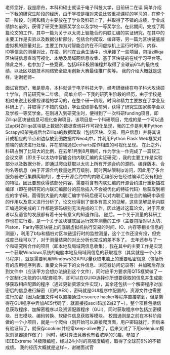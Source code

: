 
老师您好，我是廖舟，本科和硕士就读于电子科技大学，目前研二在读
简单介绍一下我的研究生阶段的经历，由于学校是相对来说比较重视课程的学习的，在整个研一阶段，时间和精力主要放在了学业及科研上了，并取得了不错的成绩，学业成绩排名前列，获得了研究生国家奖学金以及学校一等奖学金。在此期间，完成了两篇论文的工作，其中一篇为关于以太坊上智能合约内联汇编的实证研究，在其中的主要工作是实验以及数据分析部分，包括合约爬取、编译等，另一篇为区块链底层虚拟机的测量对比，主要工作为对智能合约在不同虚拟机上运行时时间、内存、IO等信息的测量对比，在投。同时在业余生活中，也承接了一些项目，包括zilliqa区块链信息查询可视化、本地及局域网信息收集、基于区块链的在线学习平台等。除此之外，也参加了一些竞赛，包括IEEE极限编程并取得了全球前6%的最终成绩，以及区块链技术网络安全应用创新大赛最佳推广奖等。
我的介绍大概就是这样，谢谢老师~



























面试官您好，我是廖舟，本科就读于电子科技大学，经考研继续在电子科大攻读硕士学位，目前研究生二年级。
简单介绍一下我的研究生阶段的经历，由于学校是相对来说比较重视课程的学习的，在整个研一阶段，时间和精力主要放在了学业及科研上了，并取得了不错的成绩，学业成绩排名前列，获得了研究生国家奖学金以及学校一等奖学金。在刚进入到研究生时，便得到了一次科研funding项目，即Zilliqa区块链信息可视化查询项目，该项目是一个科研项目，完成的是一个可以通过api对Zilliqa区块链上数据的数据查询并作可视化呈现，我的工作是利用Python Scrapy框架完成后台Zilliqa的数据爬取（包括区块、交易、用户信息）并将其设计成相应的节点和边存放到图数据库Neo4j中，并利用Python Flask Web框架对前端的请求进行处理，并在前端通过echarts库作相应的可视化呈现。
在此之外，科研占到了比较大的比例，在去年1月到8月期间，作为学生一作完成了一篇软工会议文章（即关于以太坊中智能合约内联汇编的实证研究），我的主要工作是实验部分以及数据分析，即通过爬虫获取以太坊上所有开源合约的源码、编译版本、合约名等信息（由于开源合约数量达百万级别，同时网站限制ip访问，因此用了多台服务器进行集群爬取的），由于开源合约中的内联汇编部分在经过编译后没有相应的特征，因此要想获得该部分内容，需要将含有内联汇编的开源合约进行重新插桩编译（即在待研究的内联汇编部分的前后插入不会被优化的特征代码）后获取到相应的字节码。而得到大量的内联汇编字节码后便可以对内联汇编在合约编码中承担的作用以及意义进行分析了，论文也得到了很多有意义的见解，这些见解显示内联汇编通常完成的工作都是源码级别无法完成的工作，因此通过这篇论文，对于开发者以及语言的发展都有着十分有意义的知道作用。
随后，一个关于测量的科研工作也在进行着，是一个关于区块链底层运行效率测量的工作（主要包括对以太坊、Platon、Parity等区块链上的底层虚拟机执行交易的时间、IO、内存等相关信息的测量），利用了bfp和插桩对区块链运行时的监控测量，这个工作还没有投，但完成度已经可以了，对于测量结果的对比分析也完成的差不多了。
去年还参与了一个和研究所合作的项目（即本地及局域网信息收集），我在其中的主要工作是实现一个获取Windows系统的电脑本地及局域网信息的获取程序（其实就是一个小木马程序），就是需要利用Windows32API尽量获取电脑上的重要私密信息（包括所有的应用程序列表、重要文件夹下的文件信息、浏览器访问记录等）并加密后存放到文件中（应该甲方会想办法搞到这个文件），同时应甲方要求用QT5框架做了一个定制化功能的GUI配套程序，即可以在GUI中选择你所想要获取的信息并生成能够获取相应配置的程序（通过更新资源文件实现），其余还包括一个解密程序对加密后的信息进行解密（用的AES），密码就是GUI程序中配置的，资源文件也需要进行加密（因为配置文件可以直接通过resource hacker等程序直接拿到，但是懒得在GUI程序中弄加AES代码了，就直接按ascii码加2减2了~）。整个项目包括信息获取程序、加解密程序以及资源配置程序（GUI），同时获取程序中包括加密模块、日志模块、编码转换、软硬件信息获取等模块。
校园通则是之前在本科阶段做的一个小项目，就是一个爬虫（刚开始可以直接爬页面，用户密码就行，但后来有验证码了，就保存cookies并经常keep-alive做了，后来又试了下用selenium模拟浏览器操作做了）
同时，我对算法竞赛也有着浓厚的兴趣，参加了IEEEExtreme 14极限编程，经过24小时的高强度编程，取得了全球前6%的不错成绩。
我的经历大概就是这样~，谢谢面试官
